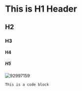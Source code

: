 # This is H1 Header
## H2
### H3
#### H4
##### H5

![92997159](https://github.com/radhikarn/skills-communicate-using-markdown/assets/29420441/a0b5c8a0-8cd6-476c-94d9-127362586897)

```
This is a code block
```
